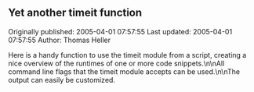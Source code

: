 ## Yet another timeit function 
Originally published: 2005-04-01 07:57:55 
Last updated: 2005-04-01 07:57:55 
Author: Thomas Heller 
 
Here is a handy function to use the timeit module from a script, creating a nice overview of the runtimes of one or more code snippets.\n\nAll command line flags that the timeit module accepts can be used.\n\nThe output can easily be customized.